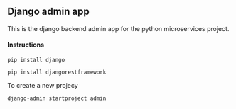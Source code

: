 ## Django admin app

This is the django backend admin app for the python microservices project.

#### Instructions
```
pip install django
```

```
pip install djangorestframework
```

To create a new projecy
```
django-admin startproject admin
```